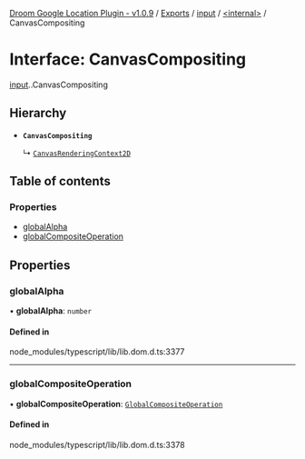 [Droom Google Location Plugin - v1.0.9](../README.md) / [Exports](../modules.md) / [input](../modules/input.md) / [<internal\>](../modules/input._internal_.md) / CanvasCompositing

# Interface: CanvasCompositing

[input](../modules/input.md).[<internal>](../modules/input._internal_.md).CanvasCompositing

## Hierarchy

- **`CanvasCompositing`**

  ↳ [`CanvasRenderingContext2D`](input._internal_.CanvasRenderingContext2D.md)

## Table of contents

### Properties

- [globalAlpha](input._internal_.CanvasCompositing.md#globalalpha)
- [globalCompositeOperation](input._internal_.CanvasCompositing.md#globalcompositeoperation)

## Properties

### globalAlpha

• **globalAlpha**: `number`

#### Defined in

node_modules/typescript/lib/lib.dom.d.ts:3377

___

### globalCompositeOperation

• **globalCompositeOperation**: [`GlobalCompositeOperation`](../modules/input._internal_.md#globalcompositeoperation)

#### Defined in

node_modules/typescript/lib/lib.dom.d.ts:3378

